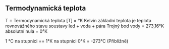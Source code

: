 ## Termodynamická teplota
T = Termodynamická teplota
\[T\] = °K   Kelvin
základní teplota je teplota rovnovážného stavu soustavy
led + voda + pára
Trojný bod vody = 273,16°K
absolutní nula = 0°K

1 °C na stupnici == 1°K na stupnici
0°K = -273°C (Přibližně)

